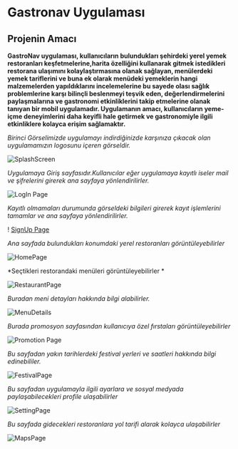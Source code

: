 # Gastronav Uygulaması
## Projenin Amacı

**GastroNav uygulaması, kullanıcıların  bulundukları şehirdeki yerel yemek  restoranları keşfetmelerine,harita özelliğini kullanarak  gitmek  istedikleri restorana  ulaşımını kolaylaştırmasına olanak sağlayan, menülerdeki yemek  tariflerini ve buna ek olarak  menüdeki yemeklerin  hangi malzemelerden yapıldıklarını incelemelerine bu sayede olası sağlık problemlerine karşı bilinçli beslenmeyi teşvik eden, değerlendirmelerini paylaşmalarına ve gastronomi etkinliklerini takip etmelerine olanak tanıyan bir mobil uygulamadır. Uygulamanın amacı, kullanıcıların yeme-içme deneyimlerini daha keyifli hale getirmek ve gastronomiyle ilgili etkinliklere kolayca erişim sağlamaktır.**

*Birinci Görselimizde uygulamayı indirdiğinizde karşınıza çıkacak olan uygulamamızın logosunu içeren görseldir.*


![SplashScreen](https://github.com/mehmetakifkucukkaya/gastronav_AppJam_OUA/blob/main/ProjeGorselleri/SplashScreen.png)


*Uygulamaya Giriş sayfasıdır.Kullanıcılar eğer uygulamaya kayıtlı iseler mail ve şifrelerini girerek ana sayfaya yönlendirilirler.*


![LogIn Page ](https://github.com/mehmetakifkucukkaya/gastronav_AppJam_OUA/blob/main/ProjeGorselleri/LoginPage.png)


*Kayıtlı olmamaları durumunda görseldeki bilgileri girerek kayıt işlemlerini tamamlar ve ana sayfaya yönlendirilirler.*


! [SignUp Page](https://github.com/mehmetakifkucukkaya/gastronav_AppJam_OUA/blob/main/ProjeGorselleri/S%C4%B1gnUp.png)


*Ana sayfada bulundukları konumdaki yerel restoranları görüntüleyebilirler*


![HomePage](https://github.com/mehmetakifkucukkaya/gastronav_AppJam_OUA/blob/main/ProjeGorselleri/HomePage.png)


*Seçtikleri restorandaki menüleri görüntüleyebilirler *


![RestaurantPage](https://github.com/mehmetakifkucukkaya/gastronav_AppJam_OUA/blob/main/ProjeGorselleri/RestaurantPage.png)


*Buradan meni detayları hakkında bilgi alabilirler.*


![MenuDetails](https://github.com/mehmetakifkucukkaya/gastronav_AppJam_OUA/blob/main/ProjeGorselleri/MenuDetails.png)


*Burada promosyon sayfasından kullanıcıya özel fırstaları görüntüleyebilirler*


![Promotion Page](https://github.com/mehmetakifkucukkaya/gastronav_AppJam_OUA/blob/main/ProjeGorselleri/PromotionPage.png)


*Bu sayfadan yakın tarihlerdeki festival yerleri ve saatleri hakkında bilgi edinebililer.*



![FestivalPage](https://github.com/mehmetakifkucukkaya/gastronav_AppJam_OUA/blob/main/ProjeGorselleri/FestivalPage.png)


*Bu sayfadan uygulamayla ilgili ayarlara ve sosyal medyada paylaşabilecekleri profile ulaşabilirler*

![SettingPage](https://github.com/mehmetakifkucukkaya/gastronav_AppJam_OUA/blob/main/ProjeGorselleri/SettingsPage.png)



*Bu sayfada gidecekleri restoranlara yol tarifi alarak kolayca ulaşabilirler*



![MapsPage](https://github.com/mehmetakifkucukkaya/gastronav_AppJam_OUA/blob/main/ProjeGorselleri/MapsPage.png)








